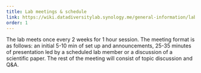 ```yaml
---
title: Lab meetings & schedule
link: https://wiki.datadiversitylab.synology.me/general-information/lab-meeting-schedule
order: 1
---
```

The lab meets once every 2 weeks for 1 hour session. The meeting format is as follows: an initial 5-10 min of set up and announcements, 25-35 minutes of presentation led by a scheduled lab member or a discussion of a scientific paper. The rest of the meeting will consist of topic discussion and Q&A.
